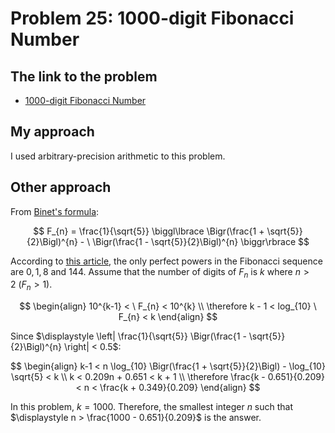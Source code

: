 # Problem 25: 1000-digit Fibonacci Number

## The link to the problem

- [1000-digit Fibonacci Number](https://projecteuler.net/problem=25)

## My approach

I used arbitrary-precision arithmetic to this problem.

## Other approach

From [Binet's formula](https://en.wikipedia.org/wiki/Fibonacci_number#Closed-form_expression):

$$
F_{n} = \frac{1}{\sqrt{5}} \biggl\lbrace \Bigr(\frac{1 + \sqrt{5}}{2}\Bigl)^{n} - \ \Bigr(\frac{1 - \sqrt{5}}{2}\Bigl)^{n} \biggr\rbrace
$$

According to [this article](https://doi.org/10.4007/annals.2006.163.969),
the only perfect powers in the Fibonacci sequence are $0, 1, 8$ and $144$.
Assume that the number of digits of $F_{n}$ is $k$ where $n > 2 \ (F_{n} > 1)$.

$$
\begin{align}
10^{k-1} < \ F_{n} < 10^{k} \\
\therefore k - 1 < log_{10} \ F_{n} < k
\end{align}
$$

Since $\displaystyle \left| \frac{1}{\sqrt{5}} \Bigr(\frac{1 - \sqrt{5}}{2}\Bigl)^{n} \right| < 0.5$:

$$
\begin{align}
k-1 < n \log_{10} \Bigr(\frac{1 + \sqrt{5}}{2}\Bigl) - \log_{10} \sqrt{5} < k \\
k < 0.209n + 0.651 < k + 1 \\
\therefore \frac{k - 0.651}{0.209} < n < \frac{k + 0.349}{0.209}
\end{align}
$$

In this problem, $k = 1000$.
Therefore, the smallest integer $n$ such that $\displaystyle n > \frac{1000 - 0.651}{0.209}$ is the answer.
